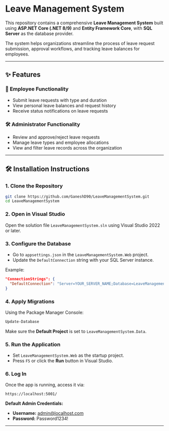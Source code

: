 # Leave Management System

This repository contains a comprehensive **Leave Management System** built using **ASP.NET Core (.NET 8/9)** and **Entity Framework Core**, with **SQL Server** as the database provider.

The system helps organizations streamline the process of leave request submission, approval workflows, and tracking leave balances for employees.

---

## ✨ Features

### 👤 Employee Functionality
- Submit leave requests with type and duration
- View personal leave balances and request history
- Receive status notifications on leave requests

### 🛠️ Administrator Functionality
- Review and approve/reject leave requests
- Manage leave types and employee allocations
- View and filter leave records across the organization

---

## 🛠 Installation Instructions

### 1. Clone the Repository
```bash
git clone https://github.com/GaneshD90/LeaveManagementSystem.git
cd LeaveManagementSystem
```

### 2. Open in Visual Studio
Open the solution file `LeaveManagementSystem.sln` using Visual Studio 2022 or later.

### 3. Configure the Database
- Go to `appsettings.json` in the `LeaveManagementSystem.Web` project.
- Update the `DefaultConnection` string with your SQL Server instance.

Example:
```json
"ConnectionStrings": {
  "DefaultConnection": "Server=YOUR_SERVER_NAME;Database=LeaveManagement;Trusted_Connection=True;MultipleActiveResultSets=true"
}
```

### 4. Apply Migrations
Using the Package Manager Console:
```powershell
Update-Database
```

Make sure the **Default Project** is set to `LeaveManagementSystem.Data`.

### 5. Run the Application
- Set `LeaveManagementSystem.Web` as the startup project.
- Press `F5` or click the **Run** button in Visual Studio.

### 6. Log In
Once the app is running, access it via:

```
https://localhost:5001/
```

**Default Admin Credentials:**
- **Username:** admin@localhost.com  
- **Password:** Password1234!

---
